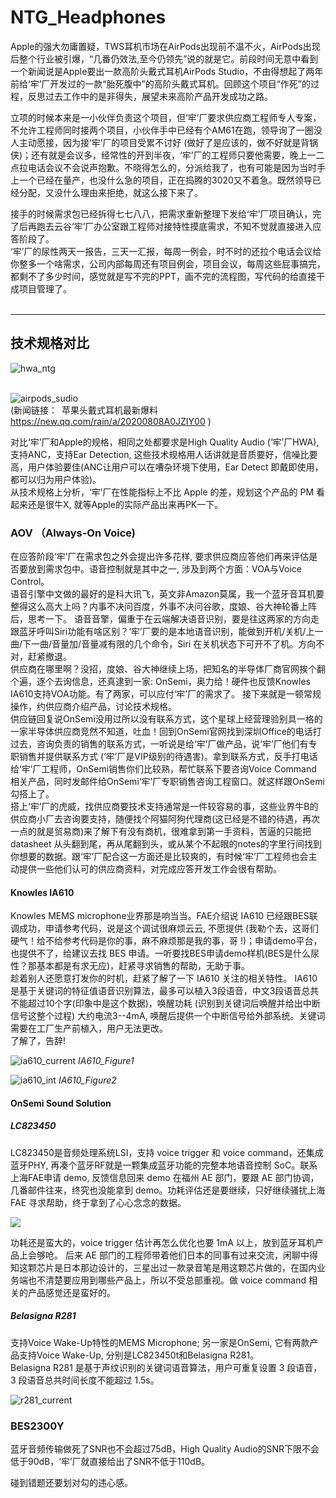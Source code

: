 # NTG_Headphones

Apple的强大勿庸置疑，TWS耳机市场在AirPods出现前不温不火，AirPods出现后整个行业被引爆，“几番仍效法,至今仍领先”说的就是它。前段时间无意中看到一个新闻说是Apple要出一款高阶头戴式耳机AirPods Studio，不由得想起了两年前给‘牢’厂开发过的一款“胎死腹中”的高阶头戴式耳机。回顾这个项目“作死”的过程，反思过去工作中的是非得失，展望未来高阶产品开发成功之路。 </br>

立项的时候本来是一小伙伴负责这个项目，但‘牢’厂要求供应商工程师专人专案，不允许工程师同时接两个项目，小伙伴手中已经有个AM61在跑，领导询了一圈没人主动愿接，因为接‘牢’厂的项目受累不讨好 (做好了是应该的，做不好就是背锅侠)；还有就是会议多，经常性的开到半夜，‘牢’厂的工程师只要他需要，晚上一二点拉电话会议不会说声抱歉。不晓得怎么的，分派给我了，也有可能是因为当时手上一个已经在量产，也没什么急的项目，正在捣腾的3020又不着急。既然领导已经分配，又没什么理由来拒绝，就这么接下来了。</br>

接手的时候需求包已经拆得七七八八，把需求重新整理下发给‘牢’厂项目确认，完了后再跑去云谷‘牢’厂办公室跟工程师对接特性摸底需求，不知不觉就直接进入应答阶段了。</br>
‘牢’厂的尿性两天一报告，三天一汇报，每周一例会，时不时的还拉个电话会议给你整多一个啥需求，公司内部每周还有项目例会，项目会议，每周这些屁事搞完，都剩不了多少时间，感觉就是写不完的PPT，画不完的流程图，写代码的给直接干成项目管理了。
</br>
</br>
****

## 技术规格对比

![hwa_ntg](https://i.loli.net/2020/08/21/SdwEUAFBezZvaf7.png)</br>
</br>

![airpods_sudio](https://i.loli.net/2020/08/21/JtTcD145nOmVPZr.png)</br>
(新闻链接：&ensp;苹果头戴式耳机最新爆料 &ensp;  https://new.qq.com/rain/a/20200808A0JZIY00 )</br>

对比‘牢’厂和Apple的规格，相同之处都要求是High Quality Audio (‘牢’厂HWA), 支持ANC，支持Ear Detection, 这些技术规格用人话讲就是音质要好，信噪比要高，用户体验要佳(ANC让用户可以在嘈杂环境下使用，Ear Detect 即戴即使用，都可以归为用户体验)。</br>
从技术规格上分析，‘牢’厂在性能指标上不比 Apple 的差，规划这个产品的 PM 看起来还是很牛X, 就等Apple的实际产品出来再PK一下。

### AOV （Always-On Voice)
在应答阶段‘牢’厂在需求包之外会提出许多花样, 要求供应商应答他们再来评估是否要放到需求包中。语音控制就是其中之一, 涉及到两个方面：VOA与Voice Control。</br>
语音引擎中文做的最好的是科大讯飞，英文非Amazon莫属，我一个蓝牙音耳机要整得这么高大上吗？内事不决问百度，外事不决问谷歌，度娘、谷大神轮番上阵后，思考一下。
语音音擎，偏重于在云端解决语音识别，要是往这两家的方向走跟蓝牙呼叫Siri功能有啥区别？‘牢’厂要的是本地语音识别，能做到开机/关机/上一曲/下一曲/音量加/音量减有限的几个命令，Siri 在关机状态下可开不了机。方向不对，赶紧撤退。</br>
供应商在哪里啊？没招，度娘、谷大神继续上场，把知名的半导体厂商官网挨个翻个遍，逐个去询信息，还真逮到一家: OnSemi，奥力给！硬件也反馈Knowles IA610支持VOA功能。有了两家，可以应付‘牢’厂的需求了。 接下来就是一顿常规操作，约供应商介绍产品，讨论技术规格。</br>
供应链回复说OnSemi没用过所以没有联系方式，这个星球上经营理验别具一格的一家半导体供应商竞然不知道，吐血！回到OnSemi官网找到深圳Office的电话打过去，咨询负责的销售的联系方式，一听说是给‘牢’厂做产品，说‘牢’厂他们有专职销售并提供联系方式 (‘牢’厂是VIP级别的待遇害)。拿到联系方式，反手打电话给‘牢’厂工程师，OnSemi销售你们比较熟，帮忙联系下要咨询Voice Command 相关产品，同时发邮件给OnSemi‘牢’厂专职销售咨询工程窗口。就这样跟OnSemi勾搭上了。</br>
搭上‘牢’厂的虎威，找供应商要技术支持通常是一件较容易的事，这些业界牛B的供应商小厂去咨询要支持，随便找个阿猫阿狗代理商(这已经是不错的待遇，再次一点的就是贸易商)来了解下有没有商机，很难拿到第一手资料，苦逼的只能把 datasheet 从头翻到尾，再从尾翻到头，或从某个不起眼的notes的字里行间找到你想要的数据。跟‘牢’厂配合这一方面还是比较爽的，有时候‘牢’厂工程师也会主动提供一些他们认可的供应商资料，对完成应答开发工作会很有帮助。</br>

#### Knowles IA610
Knowles MEMS microphone业界那是响当当。FAE介绍说 IA610 已经跟BES联调成功，申请参考代码，说是这个调试很麻烦云云, 不愿提供 (我勒个去，这哥们硬气！给不给参考代码是你的事，麻不麻烦那是我的事，哥 !)；申请demo平台，也提供不了，给建议去找 BES 申请。一听要找BES申请demo样机(BES是什么尿性？那基本都是有求无应)，赶紧寻求销售的帮助，无助于事。</br>
趁着别人还愿意打发你的时机，赶紧了解了一下 IA610 关注的相关特性。
IA610 是基于关键词的特征值语音识别算法，最多可以植入3段语音，中文3段语音总共不能超过10个字(印象中是这个数据)，唤醒功耗 (识别到关键词后唤醒并给出中断信号这整个过程) 大约电流3--4mA, 唤醒后提供一个中断信号给外部系统。关键词需要在工厂生产前植入，用户无法更改。</br>
了解了，告辞!</br>

![ia610_current](https://i.loli.net/2020/08/22/oDtdxqERjwp5JU3.png)
_IA610_Figure1_

![ia610_int](https://i.loli.net/2020/08/22/DS9pzQyH8qRJen7.png)
_IA610_Figure2_

#### OnSemi Sound Solution
##### LC823450
LC823450是音频处理系统LSI，支持 voice trigger 和 voice command，还集成蓝牙PHY, 再凑个蓝牙RF就是一颗集成蓝牙功能的完整本地语音控制 SoC。联系上海FAE申请 demo, 反馈信息回来 demo 在福州 AE 部门，要跟 AE 部门协调，几番邮件往来，终究也没能拿到 demo。功耗评估还是要继续，只好继续骚扰上海 FAE 寻求帮助，终于拿到了心心念念的数据。</br>

![](https://i.loli.net/2020/08/22/bzTLU4GjKBCaWD8.png)
</br>

功耗还是蛮大的，voice trigger 估计再怎么优化也要 1mA 以上，放到蓝牙耳机产品上会够呛。
后来 AE 部门的工程师带着他们日本的同事有过来交流，闲聊中得知这颗芯片是日本那边设计的，三星出过一款录音笔是用这颗芯片做的，在国内业务端也不清楚要应用到哪些产品上，所以不受总部重视。做 voice command 相关的产品感觉还是蛮好的。

##### Belasigna R281

支持Voice Wake-Up特性的MEMS Microphone; 另一家是OnSemi, 它有两款产品支持Voice Wake-Up, 分别是LC823450t和Belasigna R281。</br>
Belasigna R281 是基于声纹识别的关键词语音算法，用户可重复设置 3 段语音，3 段语音总共时间长度不能超过 1.5s。


![r281_current](https://i.loli.net/2020/08/22/xlwNPJSbCjAkoet.png)

### BES2300Y

蓝牙音频传输做死了SNR也不会超过75dB，High Quality Audio的SNR下限不会低于90dB，‘牢’厂就直接给出了SNR不低于110dB。


碰到错题还要划对勾的违心感。  
